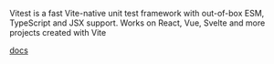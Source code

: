 Vitest is a fast Vite-native unit test framework with out-of-box ESM, TypeScript and JSX support. Works on React, Vue, Svelte and more projects created with Vite

[docs](https://vitest.dev/)